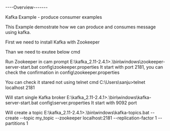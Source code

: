 

----Overview-------

Kafka Example - produce consumer examples

This Example demostrate how we can produce and consumes message using kafka.

First we need to install Kafka with Zookeeper

Than we need to exutee below cmd

Run Zookeeper in cam prompt 
E:\kafka_2.11-2.4.1>.\bin\windows\zookeeper-server-start.bat config\zookeeper.properties
It start with port 2181, you can check the confirmation in config\zookeeper.properties

You can check it stared not using telnet cmd
C:\Users\sanju>telnet localhost 2181

Will start single Kafka broker 
E:\kafka_2.11-2.4.1>.\bin\windows\kafka-server-start.bat config\server.properties
It start with 9092 port

Will create a topic 
E:\kafka_2.11-2.4.1>.\bin\windows\kafka-topics.bat --create --topic my_topic --zookeeper localhost:2181 --replication-factor 1 --partitions 1


